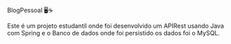 BlogPessoal 🖥☕

Este é um projeto estudantil onde foi desenvolvido um APIRest usando Java com Spring e o Banco de dados onde foi persistido os dados foi o MySQL.


